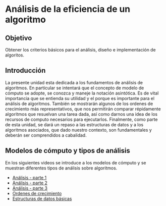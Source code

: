 # Análisis de la eficiencia de un algoritmo

## Objetivo
Obtener los criterios básicos para el análisis, diseño e implementación de algoritos.

## Introducción
La presente unidad esta dedicada a los fundamentos de análisis de algoritmos. En particular se intentará que el concepto de modelo de cómputo se adopte, se conozca y maneje la notación asintótica. Es de vital importancia que se entienda su utilidad y el porque es importante para el análisis de algoritmos. También se mostrarán algunos de los ordenes de crecimiento más representativos, que nos permitirán comparar répidamente algoritmos que resuelvan una tarea dada, así como darnos una idea de los recursos de computo necesarios para ejecutarlos. Finalmente, como parte de esta unidad, se dará un repaso a las estructuras de datos y a los algoritmos asociados, que dado nuestro contexto, son fundamentales y deberán ser comprendidos a cabalidad.

## Modelos de cómputo y tipos de análisis

En los siguientes videos se introduce a los modelos de cómputo y se muestran diferentes tipos de análisis sobre algoritmos.


- [Análisis - parte 1](https://www.youtube.com/watch?v=uUZnpaoEQXs)
- [Análisis - parte 2](https://www.youtube.com/watch?v=CkvfliomNqk)
- [Análisis - parte 3](https://www.youtube.com/watch?v=zRtjk2X2aDE)
- [Ordenes de crecimiento](https://www.youtube.com/watch?v=mX7mZH0Dz8s)
- [Estructuras de datos básicas](https://www.youtube.com/watch?v=fNdtauZa7Mc)
